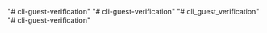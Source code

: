"# cli-guest-verification" 
"# cli-guest-verification" 
"# cli_guest_verification" 
"# cli-guest-verification" 
